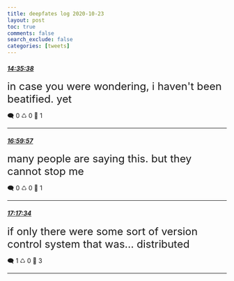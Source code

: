 ```yaml
---
title: deepfates log 2020-10-23
layout: post
toc: true
comments: false
search_exclude: false
categories: [tweets]
---
```



#### <a href = "https://twitter.com/deepfates/status/1319739277748563968">*14:35:38*</a>

<font size="5">in case you were wondering, i haven't been beatified.   yet</font>



🗨️ 0 ♺ 0 🤍  1   

---
    
#### <a href = "https://twitter.com/deepfates/status/1319775598135443457">*16:59:57*</a>

<font size="5">many people are saying this. but they cannot stop me</font>



🗨️ 0 ♺ 0 🤍  1   

---
    
#### <a href = "https://twitter.com/deepfates/status/1319780029526519808">*17:17:34*</a>

<font size="5">if only there were some sort of version control system that was... distributed</font>



🗨️ 1 ♺ 0 🤍  3   

---
    
            


